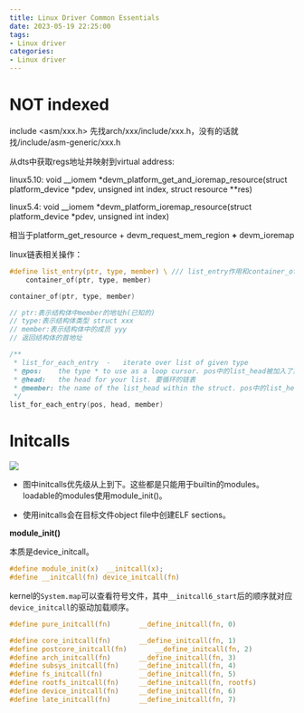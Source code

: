 ```yaml
---
title: Linux Driver Common Essentials
date: 2023-05-19 22:25:00
tags:
- Linux driver
categories:
- Linux driver
---
```


# NOT indexed

include <asm/xxx.h> 先找arch/xxx/include/xxx.h，没有的话就找/include/asm-generic/xxx.h

从dts中获取regs地址并映射到virtual address:

linux5.10: void __iomem *devm_platform_get_and_ioremap_resource(struct platform_device *pdev, unsigned int index, struct resource **res)

linux5.4: void __iomem *devm_platform_ioremap_resource(struct platform_device *pdev, unsigned int index)

相当于platform_get_resource + devm_request_mem_region **+** devm_ioremap

linux链表相关操作：

```c
#define list_entry(ptr, type, member) \ /// list_entry作用和container_of相同
	container_of(ptr, type, member)

container_of(ptr, type, member)

// ptr:表示结构体中member的地址h(已知的)
// type:表示结构体类型 struct xxx
// member:表示结构体中的成员 yyy
// 返回结构体的首地址

/**
 * list_for_each_entry	-	iterate over list of given type
 * @pos:	the type * to use as a loop cursor. pos中的list_head被加入了第二个成员head中
 * @head:	the head for your list. 要循环的链表
 * @member:	the name of the list_head within the struct. pos中的list_head链表对象
 */
list_for_each_entry(pos, head, member)
```

# Initcalls

![](https://xyc-1316422823.cos.ap-shanghai.myqcloud.com/20230524150950.png)

- 图中initcalls优先级从上到下。这些都是只能用于builtin的modules。loadable的modules使用module_init()。

- 使用initcalls会在目标文件object file中创建ELF sections。

**module_init()**

本质是device_initcall。

```c
#define module_init(x)	__initcall(x);
#define __initcall(fn) device_initcall(fn)
```

kernel的`System.map`可以查看符号文件，其中`__initcall6_start`后的顺序就对应`device_initcall`的驱动加载顺序。

```c
#define pure_initcall(fn)		__define_initcall(fn, 0)

#define core_initcall(fn)		__define_initcall(fn, 1)
#define postcore_initcall(fn)		__define_initcall(fn, 2)
#define arch_initcall(fn)		__define_initcall(fn, 3)
#define subsys_initcall(fn)		__define_initcall(fn, 4)
#define fs_initcall(fn)			__define_initcall(fn, 5)
#define rootfs_initcall(fn)		__define_initcall(fn, rootfs)
#define device_initcall(fn)		__define_initcall(fn, 6)
#define late_initcall(fn)		__define_initcall(fn, 7)
```
